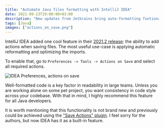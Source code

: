 ```yaml
---
title: "Automate Java files formatting with IntelliJ IDEA"
date: 2021-09-23T19:00:00+03:00
description: "New updates from Jetbrains bring auto-formatting funtionality."
tags: [Java]
images: ["actions_on_save.png"]
---
```


IntelliJ IDEA added one cool feature in their [2021.2 release](https://blog.jetbrains.com/idea/2021/07/intellij-idea-2021-2/): the ability to add actions when saving files. The most useful use-case is applying automatic reformatting and optimizing the imports. 

To enable that, go to `Preferences -> Tools -> Actions on Save` and select all required actions.

![IDEA Preferences, actions on save](/actions_on_save.png "IDEA Preferences, actions on save")

Well-formatted code is a key factor in readability in large teams. Unless you are working alone on some pet project, you want consistency in code style across your codebase. With that in mind, I highly recommend this feature for all Java developers.

It is worth mentioning that this functionality is not brand new and previously could be achieved using the ["Save Actions" plugin](https://plugins.jetbrains.com/plugin/7642-save-actions/). I feel sorry for the authors, but now IDEA has it as a built-in feature.

